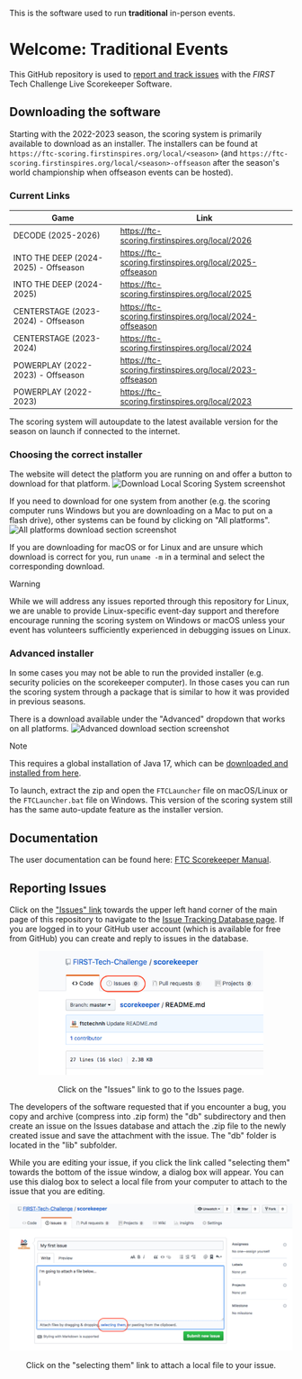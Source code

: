 This is the software used to run **traditional** in-person events.

# Welcome: Traditional Events

This GitHub repository is used to [report and track issues](https://github.com/FIRST-Tech-Challenge/scorekeeper/issues) with the _FIRST_ Tech Challenge Live Scorekeeper Software.

## Downloading the software

Starting with the 2022-2023 season, the scoring system is primarily available to download as an installer. The installers can be found at
`https://ftc-scoring.firstinspires.org/local/<season>` (and `https://ftc-scoring.firstinspires.org/local/<season>-offseason` after the season's world championship when offseason events can be hosted).

### Current Links

| Game                                    | Link                                                       |
| --------------------------------------- | ---------------------------------------------------------- |
| DECODE (2025-2026)                      | https://ftc-scoring.firstinspires.org/local/2026           |
| INTO THE DEEP (2024-2025) - Offseason   | https://ftc-scoring.firstinspires.org/local/2025-offseason |
| INTO THE DEEP (2024-2025)               | https://ftc-scoring.firstinspires.org/local/2025           |
| CENTERSTAGE (2023-2024) - Offseason     | https://ftc-scoring.firstinspires.org/local/2024-offseason |
| CENTERSTAGE (2023-2024)                 | https://ftc-scoring.firstinspires.org/local/2024           |
| POWERPLAY (2022-2023) - Offseason       | https://ftc-scoring.firstinspires.org/local/2023-offseason |
| POWERPLAY (2022-2023)                   | https://ftc-scoring.firstinspires.org/local/2023           |

The scoring system will autoupdate to the latest available version for the season on launch if connected to the internet.

### Choosing the correct installer

The website will detect the platform you are running on and offer a button to download for that platform.
![Download Local Scoring System screenshot](https://ftc-scoring.firstinspires.org/uploads/076a1482-b74a-44c4-b5c4-a6bc506170f4)

If you need to download for one system from another (e.g. the scoring computer runs Windows but you are downloading on a Mac to put on a flash drive), other systems can be found by clicking on "All platforms".
![All platforms download section screenshot](https://ftc-scoring.firstinspires.org/uploads/fbcc1663-5c1f-4bfb-8fa0-b757a746adae)

If you are downloading for macOS or for Linux and are unsure which download is correct for you, run `uname -m` in a terminal and select the corresponding download.

> [!WARNING]
> While we will address any issues reported through this repository for Linux, we are unable to provide Linux-specific event-day support and therefore encourage running the scoring system on Windows or macOS unless your event has volunteers sufficiently experienced in debugging issues on Linux.

### Advanced installer

In some cases you may not be able to run the provided installer (e.g. security policies on the scorekeeper computer). In those cases you can run the scoring system through a package that is similar to how it was provided in previous seasons.

There is a download available under the "Advanced" dropdown that works on all platforms.
![Advanced download section screenshot](https://github.com/FIRST-Tech-Challenge/scorekeeper/assets/3067361/9371f9c2-06f8-40b9-a06f-17e838c8fa44)

> [!NOTE]
> This requires a global installation of Java 17, which can be [downloaded and installed from here](https://www.azul.com/downloads/?version=java-17-lts&package=jre).

To launch, extract the zip and open the `FTCLauncher` file on macOS/Linux or the `FTCLauncher.bat` file on Windows. This version of the scoring system still has the same auto-update feature as the installer version.

## Documentation

The user documentation can be found here: [FTC Scorekeeper Manual](https://www.firstinspires.org/sites/default/files/uploads/resource_library/ftc/scorekeeper-manual.pdf).

## Reporting Issues

Click on the ["Issues" link](https://github.com/FIRST-Tech-Challenge/scorekeeper/issues) towards the upper left hand corner of the main page of this repository to navigate to the [Issue Tracking Database page](https://github.com/FIRST-Tech-Challenge/scorekeeper/issues). If you are logged in to your GitHub user account (which is available for free from GitHub) you can create and reply to issues in the database.

<p align="center"><img src="https://github.com/FIRST-Tech-Challenge/WikiSupport/blob/master/scorekeeper/issues.png" width="400"></p>
<p align="center">Click on the "Issues" link to go to the Issues page.</p>

The developers of the software requested that if you encounter a bug, you copy and archive (compress into .zip form) the "db" subdirectory and then create an issue on the Issues database and attach the .zip file to the newly created issue and save the attachment with the issue. The "db" folder is located in the "lib" subfolder.

While you are editing your issue, if you click the link called "selecting them" towards the bottom of the issue window, a dialog box will appear. You can use this dialog box to select a local file from your computer to attach to the issue that you are editing.

<p align="center"><img src="https://github.com/FIRST-Tech-Challenge/WikiSupport/blob/master/scorekeeper/selectingThem.png" width="600"></p>
<p align="center">Click on the "selecting them" link to attach a local file to your issue.</p>
